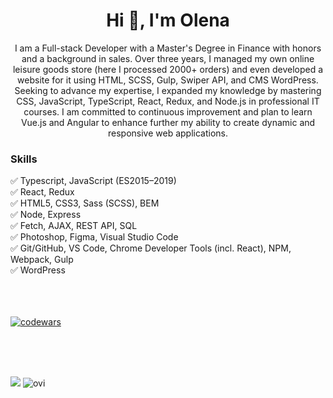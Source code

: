  <h1 align="center">Hi 👋, I'm Olena</h1>
<p align="center">
 I am a Full-stack Developer with a Master's Degree in Finance with honors and a background in sales. Over three years, I managed my own online leisure goods store (here I processed 2000+ orders) and even developed a website for it using HTML, SCSS, Gulp, Swiper API, and CMS WordPress. Seeking to advance my expertise, I expanded my knowledge by mastering CSS, JavaScript, TypeScript, React, Redux, and Node.js in professional IT courses. I am committed to continuous improvement and plan to learn Vue.js and Angular to enhance further my ability to create dynamic and responsive web applications.
</p>

<h3 align="left">Skills</h3>
✅ Typescript, JavaScript (ES2015–2019) <br/>
✅ React, Redux <br/>
✅ HTML5, CSS3, Sass (SCSS), BEM<br/>
✅ Node, Express<br/>
✅ Fetch, AJAX, REST API, SQL<br/>
✅ Photoshop, Figma, Visual Studio Code<br/>
✅ Git/GitHub, VS Code, Chrome Developer Tools (incl. React), NPM, Webpack, Gulp<br/>
✅ WordPress<br/>
<br/>
<br/>
<br/>

[![codewars](https://www.codewars.com/users/Alenalenk/badges/small)](https://www.codewars.com/users/Alenalenk) 

<br/>
<br/>
<br/>

<img src="https://github-readme-stats.vercel.app/api?username=Alenalenk&show_icons=true&theme=transparent"/> <img src="https://github-readme-stats.vercel.app/api/top-langs?username=Alenalenk&show_icons=true&locale=en&layout=compact&theme=chartreuse-dark" alt="ovi" />



